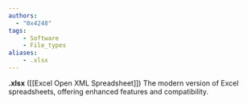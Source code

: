 ```yaml
---
authors:
  - "0x4248"
tags:
    - Software
    - File_types
aliases:
    - .xlsx
---
```

**.xlsx** ([[Excel Open XML Spreadsheet]]) The modern version of Excel spreadsheets, offering enhanced features and compatibility.
